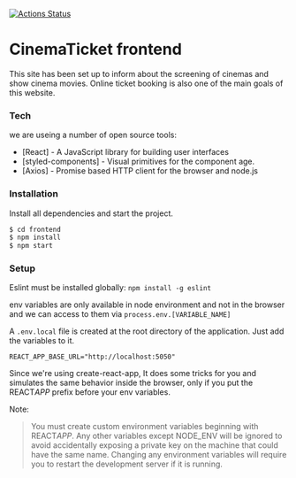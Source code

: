 [![Actions Status](https://github.com/slosa-smartare/frontend/workflows/Savely%20Frontend/badge.svg)](https://github.com/slosa-smartare/frontend/actions)

# CinemaTicket frontend

This site has been set up to inform about the screening of cinemas and show cinema movies. Online ticket booking is also one of the main goals of this website.

### Tech

we are useing a number of open source tools:

- [React] - A JavaScript library for building user interfaces
- [styled-components] - Visual primitives for the component age.
- [Axios] - Promise based HTTP client for the browser and node.js

### Installation

Install all dependencies and start the project.

```sh
$ cd frontend
$ npm install
$ npm start
```

### Setup

Eslint must be installed globally: `npm install -g eslint`

env variables are only available in node environment and not in the browser and we can access to them via `process.env.[VARIABLE_NAME]`

A `.env.local` file is created at the root directory of the application. Just add the variables to it.

```
REACT_APP_BASE_URL="http://localhost:5050"
```

Since we're using create-react-app, It does some tricks for you and simulates the same behavior inside the browser, only if you put the REACT*APP* prefix before your env variables.

Note:

> You must create custom environment variables beginning with REACT*APP*. Any other variables except NODE_ENV will be ignored to avoid accidentally exposing a private key on the machine that could have the same name. Changing any environment variables will require you to restart the development server if it is running.
